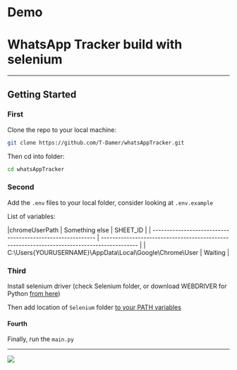 

# Demo


# WhatsApp Tracker build with selenium


---

## Getting Started

### First

Clone the repo to your local machine:

```bash
git clone https://github.com/T-Damer/whatsAppTracker.git
```

Then cd into folder:

```bash
cd whatsAppTracker
```

### Second

Add the `.env` files to your local folder, consider looking at `.env.example`

List of variables:

|chromeUserPath                                              |  Something else                                                                                                                                               | SHEET_ID                                                                                    |
| ---------------------------------------------------------- | ------------------------------------------------------------------------------------------- |
| C:\Users\{YOURUSERNAME}\AppData\Local\Google\Chrome\User   | Waiting |

### Third

Install selenium driver (check Selenium folder, or download WEBDRIVER for Python [from here](https://www.selenium.dev/downloads/))

Then add location of `Selenium` folder [to your PATH variables](https://www.google.com/search?q=add+to+path&oq=add+to+path)

#### Fourth

Finally, run the `main.py`

---

<a href="https://www.buymeacoffee.com/tdamer"><img src="https://img.buymeacoffee.com/button-api/?text=Support me with a coffee&emoji=☕️&slug=tdamer&button_colour=ffcc33&font_colour=000&font_family=Lato&outline_colour=000&coffee_colour=000"></a>

